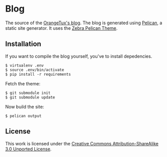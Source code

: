 Blog
====
The source of the [OrangeTux's blog][1]. The blog is generated using 
[Pelican][2], a static site generator. It uses the [Zebra Pelican Theme][3].

Installation
------------
If you want to compile the blog yourself, you've to install depedencies.

    $ virtualenv .env
    $ source .env/bin/activate
    $ pip install -r requirements

Fetch the theme:
    
    $ git submodule init
    $ git submodule update

Now build the site:

    $ pelican output

License
-------
This work is licensed under the [Creative Commons Attribution-ShareAlike 3.0
Unported License][4].

[1]:http://orangetux.nl
[2]:http://docs.getpelican.com/en/3.5.0/
[3]:https://github.com/ozanyildiz/zebra-pelican-theme
[4]:http://creativecommons.org/licenses/by-sa/3.0/
